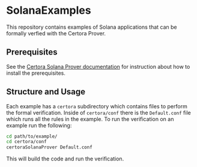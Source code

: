 # SolanaExamples

This repository contains examples of Solana applications that can be formally
verfied with the Certora Prover.

## Prerequisites

See the [Certora Solana Prover documentation](https://docs.certora.com/en/latest/docs/solana/index.html) 
for instruction about how to install the prerequisites.

## Structure and Usage

Each example has a `certora` subdirectory which contains files to perform the
formal verification.
Inside of `certora/conf` there is the `Default.conf` file which runs all the
rules in the example.
To run the verification on an example run the following:
```bash
cd path/to/example/
cd certora/conf
certoraSolanaProver Default.conf
```
This will build the code and run the verification.